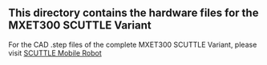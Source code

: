 ## This directory contains the hardware files for the MXET300 SCUTTLE Variant
For the CAD .step files of the complete MXET300 SCUTTLE Variant, please visit [SCUTTLE Mobile Robot](https://grabcad.com/library/scuttle-mobile-robot-1)
